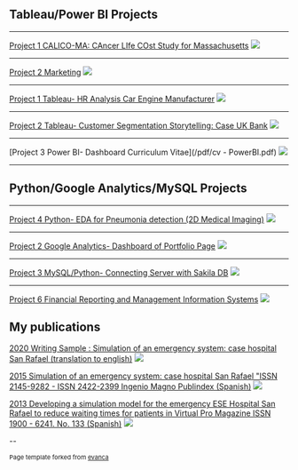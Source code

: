## Tableau/Power BI Projects

---


[Project 1 CALICO-MA: CAncer LIfe COst Study for Massachusetts](https://public.tableau.com/app/profile/monica.espitia/viz/CALICO_Massachusetts/Dashboard1)
<img src="images/001_Project1_HR_Analysis_Car_Engine_Manufacturer.PNG?raw=true"/>

---


[Project 2 Marketing](https://public.tableau.com/app/profile/monica.espitia/viz/CALICO_Massachusetts/Dashboard1)
<img src="images/001_Project1_HR_Analysis_Car_Engine_Manufacturer.PNG?raw=true"/>

---



[Project 1 Tableau- HR Analysis Car Engine Manufacturer](https://public.tableau.com/app/profile/monica.espitia/viz/HRAnalysisCarManufacturer/Sources)
<img src="images/001_Project1_HR_Analysis_Car_Engine_Manufacturer.PNG?raw=true"/>

---


[Project 2 Tableau- Customer Segmentation Storytelling: Case UK Bank](https://public.tableau.com/app/profile/monica.espitia/viz/CustomerSegmentationcaseUKBank/Story1)
<img src="images/UK Bank.PNG?raw=true"/>


---

[Project 3 Power BI- Dashboard Curriculum Vitae](/pdf/cv - PowerBI.pdf)
<img src="images/cv-PowerBI.PNG?raw=true"/>

---


## Python/Google Analytics/MySQL Projects


---

[Project 4 Python- EDA for Pneumonia detection (2D Medical Imaging)](https://github.com/moanesga/moanesga.github.io/blob/master/EDA_for_pneumonia_identification.md)
<img src="images/EDA for Pneumonia.PNG?raw=true"/>

---

[Project 2 Google Analytics- Dashboard of Portfolio Page](https://github.com/moanesga/moanesga.github.io/blob/master/Google_Analytics_Dashboard_Portfolio.md)
<img src="images/Google_Analytics_Portafolio_page.PNG?raw=true"/>


---

[Project 3 MySQL/Python- Connecting Server with Sakila DB](https://github.com/moanesga/moanesga.github.io/blob/master/Connecting%20MySQL%20Server%20with%20Python%20%20(Sakila%20DB).md)
<img src="images/003_Project3_photo.PNG?raw=true"/>

---

[Project 6 Financial Reporting and Management Information Systems](/pdf/Hereford_Week_Report_48.pdf)
<img src="images/002_Project2_Flexible_Budget_Based_Variance_Analysis.PNG?raw=true"/>



## My publications


[2020 Writing Sample : Simulation of an emergency system: case hospital San Rafael (translation to english)](/pdf/006_Monica_Espitia_Writing_sample_translation_to_english.pdf)
<img src="images/Writing_sample.PNG?raw=true"/>


[2015 Simulation of an emergency system: case hospital San Rafael "ISSN 2145-9282 - ISSN 2422-2399 Ingenio Magno Publindex (Spanish)](http://revistas.ustatunja.edu.co/index.php/ingeniomagno/article/view/1028)
<img src="images/Simulacion.PNG?raw=true"/>


[2013 Developing a simulation model for the emergency ESE Hospital San Rafael to reduce waiting times for patients in Virtual Pro Magazine ISSN 1900 - 6241. No. 133 (Spanish)](https://www.virtualpro.co/biblioteca/formulacion-de-un-modelo-de-simulacion-del-sistema-de-emergencias-de-la-e-s-e-hospital-san-rafael-para-reducir-tiempos-de-espera-de-pacientes)
<img src="images/Simulacion_01.PNG?raw=true"/>



--
<p style="font-size:11px">Page template forked from <a href="https://github.com/evanca/quick-portfolio">evanca</a></p>
<!-- Remove above link if you don't want to attibute -->
